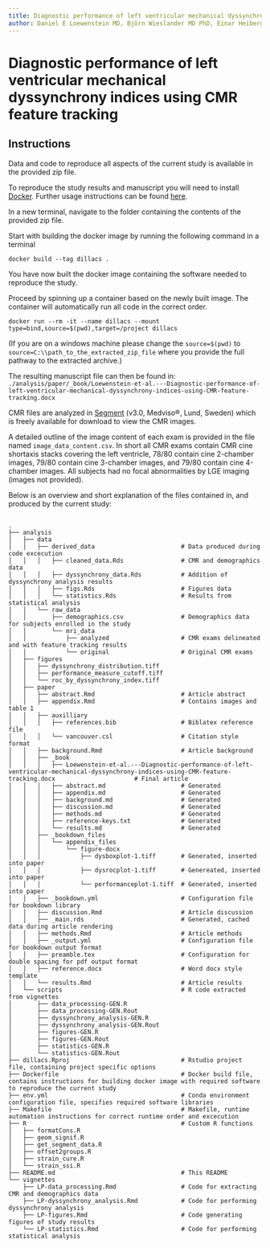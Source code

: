 ```yaml
---
title: Diagnostic performance of left ventricular mechanical dyssynchrony indices using CMR feature tracking
author: Daniel E Loewenstein MD, Björn Wieslander MD PhD, Einar Heiberg PhD, Jimmy Axelsson MD, Igor Klem MD, Robin Nijveldt MD PhD, Erik B Schelbert MSc MD, Peder Sörensson MD PhD, Andreas Sigfridsson PhD, David G Strauss MD PhD, Raymond Kim MD, Brett D Atwater MD, Martin Ugander MD PhD
---
```


Diagnostic performance of left ventricular mechanical dyssynchrony indices using CMR feature tracking
=====================================================================================================

Instructions
------------

Data and code to reproduce all aspects of the current study is available in the
provided zip file.

To reproduce the study results and manuscript you will need to install [Docker](https://https://www.docker.com/).
Further usage instructions can be found [here](https://docs.docker.com/get-started/).

In a new terminal, navigate to the folder containing the contents of the provided zip file.

Start with building the docker image by running the following command in a terminal

```shell
docker build --tag dillacs .
```

You have now built the docker image containing the software needed to reproduce the study.

Proceed by spinning up a container based on the newly built image. The container
will automatically run all code in the correct order.

```shell
docker run --rm -it --name dillacs --mount type=bind,source=$(pwd),target=/project dillacs
```

(If you are on a windows machine please change the `source=$(pwd)` to `source=C:\\path_to_the_extracted_zip_file`
where you provide the full pathway to the extracted archive.)

The resulting manuscript file can then be found in: `./analysis/paper/_book/Loewenstein-et-al.---Diagnostic-performance-of-left-ventricular-mechanical-dyssynchrony-indices-using-CMR-feature-tracking.docx`

CMR files are analyzed in [Segment](https://medviso.com/) (v3.0, Medviso&reg;,
Lund, Sweden) which is freely available for download to view the CMR images.

A detailed outline of the image content of each exam is provided in the file
named `image_data_content.csv`. In short all CMR exams contain CMR cine
shortaxis stacks covering the left ventricle, 78/80 contain cine 2-chamber
images, 79/80 contain cine 3-chamber images, and 79/80 contain cine 4-chamber
images. All subjects had no focal abnormalities by LGE imaging (images not
provided).

Below is an overview and short explanation of the files contained in, and produced by the current study:

```shell

.
├── analysis
│   ├── data
│   │   ├── derived_data                        # Data produced during code excecution
│   │   │   ├── cleaned_data.Rds                # CMR and demographics data
│   │   │   ├── dyssynchrony_data.Rds           # Addition of dyssynchrony analysis results
│   │   │   ├── figs.Rds                        # Figures data
│   │   │   └── statistics.Rds                  # Results from statistical analysis
│   │   └── raw_data
│   │       ├── demographics.csv                # Demographics data for subjects enrolled in the study
│   │       └── mri_data
│   │           ├── analyzed                    # CMR exams delineated and with feature tracking results
│   │           └── original                    # Original CMR exams
│   ├── figures
│   │   ├── dyssynchrony_distribution.tiff
│   │   ├── performance_measure_cutoff.tiff
│   │   └── roc_by_dyssynchrony_index.tiff
│   ├── paper
│   │   ├── abstract.Rmd                        # Article abstract
│   │   ├── appendix.Rmd                        # Contains images and table 1
│   │   ├── auxilliary
│   │   │   ├── references.bib                  # Biblatex reference file
│   │   │   └── vancouver.csl                   # Citation style format
│   │   ├── background.Rmd                      # Article background
│   │   ├── _book
│   │   │   ├── Loewenstein-et-al.---Diagnostic-performance-of-left-ventricular-mechanical-dyssynchrony-indices-using-CMR-feature-tracking.docx                      # Final article
│   │   │   ├── abstract.md                     # Generated
│   │   │   ├── appendix.md                     # Generated
│   │   │   ├── background.md                   # Generated
│   │   │   ├── discussion.md                   # Generated
│   │   │   ├── methods.md                      # Generated
│   │   │   ├── reference-keys.txt              # Generated
│   │   │   └── results.md                      # Generated
│   │   ├── _bookdown_files
│   │   │   └── appendix_files
│   │   │       └── figure-docx
│   │   │           ├── dysboxplot-1.tiff       # Generated, inserted into paper
│   │   │           ├── dysrocplot-1.tiff       # Genereated, inserted into paper
│   │   │           └── performanceplot-1.tiff  # Generated, inserted into paper
│   │   ├── _bookdown.yml                       # Configuration file for bookdown library
│   │   ├── discussion.Rmd                      # Article discussion
│   │   ├── _main.rds                           # Generated, cached data during article rendering
│   │   ├── methods.Rmd                         # Article methods
│   │   ├── _output.yml                         # Configuration file for bookdown output format
│   │   ├── preamble.tex                        # Configuration for double spacing for pdf output format
│   │   ├── reference.docx                      # Word docx style template
│   │   └── results.Rmd                         # Article results
│   └── scripts                                 # R code extracted from vignettes
│       ├── data_processing-GEN.R
│       ├── data_processing-GEN.Rout
│       ├── dyssynchrony_analysis-GEN.R
│       ├── dyssynchrony_analysis-GEN.Rout
│       ├── figures-GEN.R
│       ├── figures-GEN.Rout
│       ├── statistics-GEN.R
│       └── statistics-GEN.Rout
├── dillacs.Rproj                               # Rstudio project file, containing project specific options
├── Dockerfile                                  # Docker build file, contains instructions for building docker image with required software to reproduce the current study
├── env.yml                                     # Conda environment configuration file, specifies required software libraries
├── Makefile                                    # Makefile, runtime automation instructions for correct runtime order and excecution
├── R                                           # Custom R functions
│   ├── formatCons.R
│   ├── geom_signif.R
│   ├── get_segment_data.R
│   ├── offset2groups.R
│   ├── strain_cure.R
│   └── strain_ssi.R
├── README.md                                   # This README
└── vignettes
    ├── LP-data_processing.Rmd                  # Code for extracting CMR and demographics data
    ├── LP-dyssynchrony_analysis.Rmd            # Code for performing dyssynchrony analysis
    ├── LP-figures.Rmd                          # Code generating figures of study results
    └── LP-statistics.Rmd                       # Code for performing statistical analysis

```
